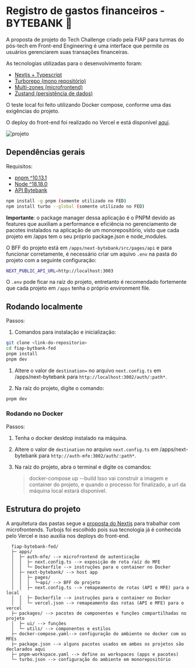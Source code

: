 # Registro de gastos financeiros - BYTEBANK 💸

A proposta de projeto do Tech Challenge criado pela FIAP para turmas do pós-tech em Front-end Engineering é uma interface que permite os usuários gerenciarem suas transações financeiras.

As tecnologias utilizadas para o desenvolvimento foram:
- [Nextjs + Typescript](https://nextjs.org/docs/pages/getting-started/installation)
- [Turborepo (mono repositório)](https://turborepo.com/docs/guides/frameworks/nextjs)
- [Multi-zones (microfrontend)](https://nextjs.org/docs/pages/guides/multi-zones)
- [Zustand (persistência de dados)](https://zustand.docs.pmnd.rs/guides/nextjs)

O teste local foi feito utilizando Docker compose, conforme uma das exigências do projeto.

O deploy do front-end foi realizado no Vercel e está disponível [aqui](https://fiap-bytebank.vercel.app/dashboard).


![projeto](https://github.com/user-attachments/assets/d73502c9-7e72-4cf6-a66b-84c564c026b1)


## Dependências gerais

Requisitos: 
- [pnpm ^10.13.1](https://pnpm.io/installation#using-npm)
- [Node ^18.18.0](https://www.npmjs.com/package/node/v/18.18.0)
- [API Bytebank](https://github.com/LisandraFerraz/nest-bytebank-api)

```bash
npm install -g pnpm (somente utilizado no FED)
npm install turbo --global (somente utilizado no FED)
```
**Importante**: o package manager dessa aplicação é o PNPM devido as features que auxiliam a performance e eficiência no gerenciamento de pacotes instalados na aplicação de um monorepositório, visto que cada projeto em /apps tem o seu próprio package.json e node_modules.

O BFF do projeto está em `/apps/next-bytebank/src/pages/api` e para funcionar corretamente, é necessário criar um aquivo `.env` na pasta do projeto com a seguinte configuração:
```bash
NEXT_PUBLIC_API_URL=http://localhost:3003
```
O `.env` pode ficar na raíz do projeto, entretanto é recomendado fortemente que cada projeto em `/apps` tenha o próprio environment file.
## Rodando localmente
Passos:

1. Comandos para instalação e inicialização:

```bash
git clone <link-do-repositorio>
cd fiap-bytbank-fed
pnpm install
pnpm dev
```

1. Altere o valor de `destination=` no arquivo `next.config.ts` em /apps/next-bytebank para `http://localhost:3002/auth/:path*`.

2. Na raíz do projeto, digite o comando:

```bash
pnpm dev
```
### Rodando no Docker

Passos:
      
1. Tenha o docker desktop instalado na máquina.
2. Altere o valor de `destination` no arquivo `next.config.ts` em /apps/next-bytebank para `http://auth-mfe:3002/auth/:path*`.

3. Na raíz do projeto, abra o terminal e digite os comandos:

      > docker-compose up --build
Isso vai construir a imagem e container do projeto, e quando o processo for finalizado, a url da máquina local estará disponível.

## Estrutura do projeto
A arquitetura das pastas segue a [proposta do Nextjs](https://nextjs.org/docs/pages/guides/multi-zones#sharing-code) para trabalhar com microfrontends. Turbojs foi escolhido pois sua tecnologia já é conhecida pelo Vercel e isso auxilia nos deploys do front-end.

      fiap-bytebank-fed/
      ├─ apps/
      │  ├─ auth-mfe/ --> microfrontend de autenticação
      │  │  ├─ next.config.ts --> exposição de rota raíz do MFE
      │  │  └─ Dockerfile --> instruções para o container no Docker
      │  ├─ next-bytebank/ --> host app
      │  │  ├─ pages/
      │  │  │  └─api/ --> BFF do projeto
      │  │  ├─ next.config.ts --> remapeamento de rotas (API e MFE) para o local
      │  │  ├─ Dockerfile --> instruções para o container no Docker
      │  │  └─ vercel.json --> remapeamento das rotas (API e MFE) para o vercel
      ├─ packages/ --> pacotes de componentes e funções compartilhadas no projeto
      │  ├─ ui/ --> funções
      │  └─ utils/ --> componentes e estilos
      ├─ docker-compose.yaml--> configuração do ambiente no docker com os MFEs
      ├─ package.json --> alguns pacotes usados em ambos os projetos são declarados aqui
      ├─ pnpm-workspace.yaml --> define as workspaces (apps e pacotes)
      └─ turbo.json --> configuração do ambiente em monorepositório
